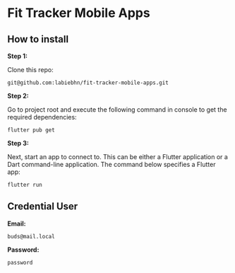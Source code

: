 # Fit Tracker Mobile Apps


## How to install

**Step 1:**

Clone this repo:

```
git@github.com:labiebhn/fit-tracker-mobile-apps.git
```

**Step 2:**

Go to project root and execute the following command in console to get the required dependencies: 

```
flutter pub get 
```

**Step 3:**

Next, start an app to connect to. This can be either a Flutter application or a Dart command-line application. The command below specifies a Flutter app:

```
flutter run
```

## Credential User

**Email:**

```
buds@mail.local
```

**Password:**

```
password
```
